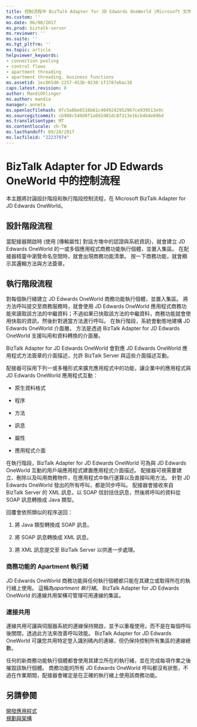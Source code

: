 ```yaml
---
title: 控制流程中 BizTalk Adapter for JD Edwards OneWorld |Microsoft 文件
ms.custom: ''
ms.date: 06/08/2017
ms.prod: biztalk-server
ms.reviewer: ''
ms.suite: ''
ms.tgt_pltfrm: ''
ms.topic: article
helpviewer_keywords:
- connection pooling
- control flows
- apartment threading
- apartment threading, business functions
ms.assetid: 1ec865d0-2257-453b-9230-1f3787ebac38
caps.latest.revision: 8
author: MandiOhlinger
ms.author: mandia
manager: anneta
ms.openlocfilehash: 0fc5a8be6516b61c4049242952967ce939513e9c
ms.sourcegitcommit: cb908c540d8f1a692d01dc8f313e16cb4b4e696d
ms.translationtype: MT
ms.contentlocale: zh-TW
ms.lasthandoff: 09/20/2017
ms.locfileid: "22237974"
---
```

# <a name="control-flow-in-biztalk-adapter-for-jd-edwards-oneworld"></a>BizTalk Adapter for JD Edwards OneWorld 中的控制流程
本主題將討論設計階段和執行階段控制流程，在 Microsoft BizTalk Adapter for JD Edwards OneWorld。  
  
## <a name="design-time-flow"></a>設計階段流程  
 當配接器開啟時 (使用 [傳輸屬性] 對話方塊中的認證與系統資訊)，就會建立 JD Edwards OneWorld 的一或多個應用程式商務功能執行個體，並置入集區。 在配接器精靈中瀏覽命名空間時，就會出現商務功能清單。 按一下商務功能，就會顯示其邏輯方法與方法簽章。  
  
## <a name="run-time-flow"></a>執行階段流程  
 對每個執行緒建立 JD Edwards OneWorld 商務功能執行個體，並置入集區。 將方法呼叫提交至商務服務時，就會使用 JD Edwards OneWorld 應用程式商務功能來讀取該方法的中繼資料；不過如果已快取該方法的中繼資料，商務功能就會使用快取的資訊，然後針對適當方法進行呼叫。 在執行階段，系統會動態地建構 JD Edwards OneWorld 介面層。 方法是透過 BizTalk Adapter for JD Edwards OneWorld 支援叫用和資料轉換的介面層。  
  
 BizTalk Adapter for JD Edwards OneWorld 會對應 JD Edwards OneWorld 應用程式方法簽章的介面描述，允許 BizTalk Server 與這些介面描述互動。  
  
 配接器可採用下列一或多種形式來擴充應用程式中的功能，讓企業中的應用程式與 JD Edwards OneWorld 應用程式互動：  
  
-   原生資料格式  
  
-   程序  
  
-   方法  
  
-   訊息  
  
-   屬性  
  
-   應用程式介面  
  
 在執行階段，BizTalk Adapter for JD Edwards OneWorld 可為與 JD Edwards OneWorld 互動的用戶端應用程式建置應用程式介面描述。 配接器可視需要建立、刪除以及叫用商務物件，在應用程式中執行運算以及直接叫用方法。 針對 JD Edwards OneWorld 發出的所有呼叫，都是同步呼叫。 配接器會接收來自 BizTalk Server 的 XML 訊息，以 SOAP 信封括住訊息，然後將呼叫的資料從 SOAP 訊息轉換成 Java 類型。  
  
 回覆會依照類似的程序送回：  
  
1.  將 Java 類型轉換成 SOAP 訊息。  
  
2.  將 SOAP 訊息轉換成 XML 訊息。  
  
3.  將 XML 訊息提交至 BizTalk Server 以供進一步處理。  
  
### <a name="apartment-threading-of-business-functions"></a>商務功能的 Apartment 執行緒  
 JD Edwards OneWorld 商務功能與任何執行個體都只能在其建立或取得所在的執行緒上使用。 這稱為*apartment 執行緒*。 BizTalk Adapter for JD Edwards OneWorld 的連線共用架構可管理可用連線的集區。  
  
### <a name="connection-pooling"></a>連接共用  
 連線共用可讓與伺服器系統的連線保持開啟，並予以重複使用，而不是在每個呼叫後關閉，透過此方法來改善呼叫效能。 BizTalk Adapter for JD Edwards OneWorld 可讓您共用特定登入識別碼內的連線，但仍保持控制所有集區的連線總數。  
  
 任何的新商務功能執行個體都會使用其建立所在的執行緒，並在完成每項作業之後摧毀該執行個體。 商務功能的所有 JD Edwards OneWorld 呼叫都沒有狀態，不過在作業期間，配接器會確定是在正確的執行緒上使用該商務功能。  
  
## <a name="see-also"></a>另請參閱  
 [開發應用程式](../core/developing-applications3.md)   
 [規劃與架構](../core/planning-and-architecture17.md)